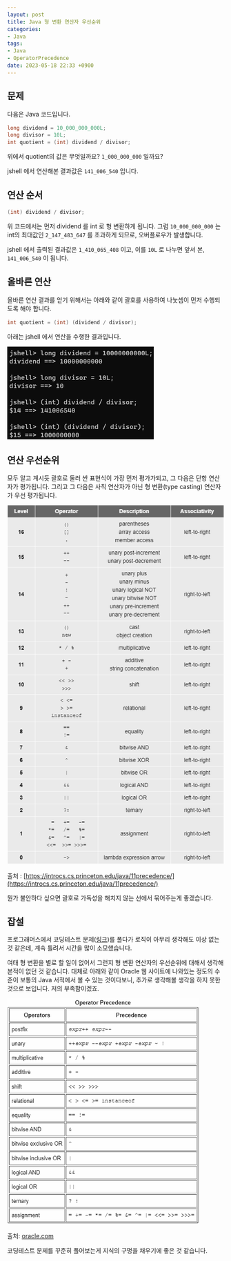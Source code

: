 ```yaml
---
layout: post
title: Java 형 변환 연산자 우선순위
categories:
- Java
tags:
- Java
- OperatorPrecedence
date: 2023-05-18 22:33 +0900
---
```

## 문제

다음은 Java 코드입니다.

```java
long dividend = 10_000_000_000L;
long divisor = 10L;
int quotient = (int) dividend / divisor;
```

위에서 quotient의 값은 무엇일까요? `1_000_000_000` 일까요?

jshell 에서 연산해본 결과값은 `141_006_540` 입니다.

## 연산 순서

```java
(int) dividend / divisor;
```

위 코드에서는 먼저 dividend 를 int 로 형 변환하게 됩니다. 그럼 `10_000_000_000` 는 int의 최대값인 `2_147_483_647` 를 초과하게 되므로, 오버플로우가 발생합니다.

jshell 에서 출력된 결과값은 `1_410_065_408` 이고, 이를 `10L` 로 나누면 앞서 본, `141_006_540` 이 됩니다.

## 올바른 연산

올바른 연산 결과를 얻기 위해서는 아래와 같이 괄호를 사용하여 나눗셈이 먼저 수행되도록 해야 합니다.

```java
int quotient = (int) (dividend / divisor);
```
아래는 jshell 에서 연산을 수행한 결과입니다.

![jshell에서 연산을 수행한 결과 화면](/assets/img/2023-05-18-java-cast-operator-precedence/01.test-in-jshell.png)

## 연산 우선순위

모두 알고 계시듯 괄호로 둘러 싼 표현식이 가장 먼저 평가가되고, 그 다음은 단항 연산자가 평가됩니다. 그리고 그 다음은 사칙 연산자가 아닌 형 변환(type casting) 연산자가 우선 평가됩니다.

![대학 교재에 나와 있는 연산자 우선순위](/assets/img/2023-05-18-java-cast-operator-precedence/02.oprators-precedence-in-book.png)

출처 : [https://introcs.cs.princeton.edu/java/11precedence/](https://introcs.cs.princeton.edu/java/11precedence/)

뭔가 불안하다 싶으면 괄호로 가독성을 해치지 않는 선에서 묶어주는게 좋겠습니다.

## 잡설

프로그래머스에서 코딩테스트 문제([링크](https://school.programmers.co.kr/learn/courses/30/lessons/87390))를 풀다가 로직이 아무리 생각해도 이상 없는 것 같은데, 계속 틀려서 시간을 많이 소모했습니다.

여태 형 변환을 별로 할 일이 없어서 그런지 형 변환 연산자의 우선순위에 대해서 생각해본적이 없던 것 같습니다. 대체로 아래와 같이 Oracle 웹 사이트에 나와있는 정도의 수준이 보통의 Java 서적에서 볼 수 있는 것이다보니, 추가로 생각해볼 생각을 하지 못한 것으로 보입니다. 저의 부족함이겠죠.

![Oracle 웹 사이트에 나와있는 연산자 우선순위](/assets/img/2023-05-18-java-cast-operator-precedence/03.operators-precedence-in-oracle-webpage.png)

출처: [oracle.com](https://docs.oracle.com/javase/tutorial/java/nutsandbolts/operators.html)

코딩테스트 문제를 꾸준히 풀어보는게 지식의 구멍을 채우기에 좋은 것 같습니다.
